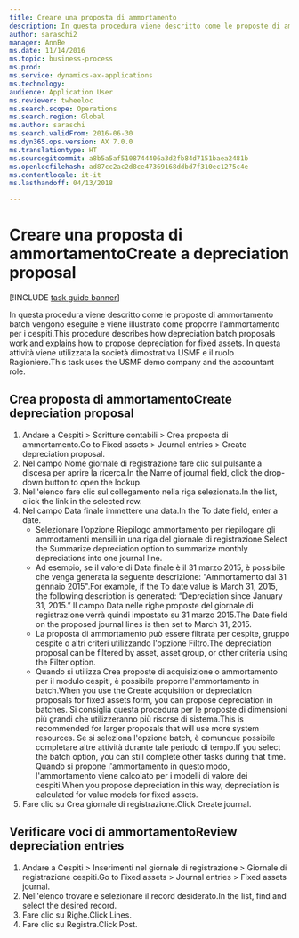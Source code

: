 ```yaml
--- 
title: Creare una proposta di ammortamento
description: In questa procedura viene descritto come le proposte di ammortamento batch vengono eseguite e viene illustrato come proporre l'ammortamento per i cespiti.
author: saraschi2
manager: AnnBe
ms.date: 11/14/2016
ms.topic: business-process
ms.prod: 
ms.service: dynamics-ax-applications
ms.technology: 
audience: Application User
ms.reviewer: twheeloc
ms.search.scope: Operations
ms.search.region: Global
ms.author: saraschi
ms.search.validFrom: 2016-06-30
ms.dyn365.ops.version: AX 7.0.0
ms.translationtype: HT
ms.sourcegitcommit: a8b5a5af5108744406a3d2fb84d7151baea2481b
ms.openlocfilehash: ad87cc2ac2d8ce47369168ddbd7f310ec1275c4e
ms.contentlocale: it-it
ms.lasthandoff: 04/13/2018

---
```

# <a name="create-a-depreciation-proposal"></a><span data-ttu-id="5d37b-103">Creare una proposta di ammortamento</span><span class="sxs-lookup"><span data-stu-id="5d37b-103">Create a depreciation proposal</span></span>

[!INCLUDE [task guide banner](../../includes/task-guide-banner.md)]

<span data-ttu-id="5d37b-104">In questa procedura viene descritto come le proposte di ammortamento batch vengono eseguite e viene illustrato come proporre l'ammortamento per i cespiti.</span><span class="sxs-lookup"><span data-stu-id="5d37b-104">This procedure describes how depreciation batch proposals work and explains how to propose depreciation for fixed assets.</span></span> <span data-ttu-id="5d37b-105">In questa attività viene utilizzata la società dimostrativa USMF e il ruolo Ragioniere.</span><span class="sxs-lookup"><span data-stu-id="5d37b-105">This task uses the USMF demo company and the accountant role.</span></span>


## <a name="create-depreciation-proposal"></a><span data-ttu-id="5d37b-106">Crea proposta di ammortamento</span><span class="sxs-lookup"><span data-stu-id="5d37b-106">Create depreciation proposal</span></span>
1. <span data-ttu-id="5d37b-107">Andare a Cespiti > Scritture contabili > Crea proposta di ammortamento.</span><span class="sxs-lookup"><span data-stu-id="5d37b-107">Go to Fixed assets > Journal entries > Create depreciation proposal.</span></span>
2. <span data-ttu-id="5d37b-108">Nel campo Nome giornale di registrazione fare clic sul pulsante a discesa per aprire la ricerca.</span><span class="sxs-lookup"><span data-stu-id="5d37b-108">In the Name of journal field, click the drop-down button to open the lookup.</span></span>
3. <span data-ttu-id="5d37b-109">Nell'elenco fare clic sul collegamento nella riga selezionata.</span><span class="sxs-lookup"><span data-stu-id="5d37b-109">In the list, click the link in the selected row.</span></span>
4. <span data-ttu-id="5d37b-110">Nel campo Data finale immettere una data.</span><span class="sxs-lookup"><span data-stu-id="5d37b-110">In the To date field, enter a date.</span></span>
    * <span data-ttu-id="5d37b-111">Selezionare l'opzione Riepilogo ammortamento per riepilogare gli ammortamenti mensili in una riga del giornale di registrazione.</span><span class="sxs-lookup"><span data-stu-id="5d37b-111">Select the Summarize depreciation option to summarize monthly depreciations into one journal line.</span></span>  
    * <span data-ttu-id="5d37b-112">Ad esempio, se il valore di Data finale è il 31 marzo 2015, è possibile che venga generata la seguente descrizione: "Ammortamento dal 31 gennaio 2015".</span><span class="sxs-lookup"><span data-stu-id="5d37b-112">For example, if the To date value is March 31, 2015, the following description is generated: “Depreciation since January 31, 2015.”</span></span> <span data-ttu-id="5d37b-113">Il campo Data nelle righe proposte del giornale di registrazione verrà quindi impostato su 31 marzo 2015.</span><span class="sxs-lookup"><span data-stu-id="5d37b-113">The Date field on the proposed journal lines is then set to March 31, 2015.</span></span>  
    * <span data-ttu-id="5d37b-114">La proposta di ammortamento può essere filtrata per cespite, gruppo cespite o altri criteri utilizzando l'opzione Filtro.</span><span class="sxs-lookup"><span data-stu-id="5d37b-114">The depreciation proposal can be filtered by asset, asset group, or other criteria using the Filter option.</span></span>  
    * <span data-ttu-id="5d37b-115">Quando si utilizza Crea proposte di acquisizione o ammortamento per il modulo cespiti, è possibile proporre l'ammortamento in batch.</span><span class="sxs-lookup"><span data-stu-id="5d37b-115">When you use the Create acquisition or depreciation proposals for fixed assets form, you can propose depreciation in batches.</span></span> <span data-ttu-id="5d37b-116">Si consiglia questa procedura per le proposte di dimensioni più grandi che utilizzeranno più risorse di sistema.</span><span class="sxs-lookup"><span data-stu-id="5d37b-116">This is recommended for larger proposals that will use more system resources.</span></span> <span data-ttu-id="5d37b-117">Se si seleziona l'opzione batch, è comunque possibile completare altre attività durante tale periodo di tempo.</span><span class="sxs-lookup"><span data-stu-id="5d37b-117">If you select the batch option, you can still complete other tasks during that time.</span></span> <span data-ttu-id="5d37b-118">Quando si propone l'ammortamento in questo modo, l'ammortamento viene calcolato per i modelli di valore dei cespiti.</span><span class="sxs-lookup"><span data-stu-id="5d37b-118">When you propose depreciation in this way, depreciation is calculated for value models for fixed assets.</span></span>  
5. <span data-ttu-id="5d37b-119">Fare clic su Crea giornale di registrazione.</span><span class="sxs-lookup"><span data-stu-id="5d37b-119">Click Create journal.</span></span>

## <a name="review-depreciation-entries"></a><span data-ttu-id="5d37b-120">Verificare voci di ammortamento</span><span class="sxs-lookup"><span data-stu-id="5d37b-120">Review depreciation entries</span></span>
1. <span data-ttu-id="5d37b-121">Andare a Cespiti > Inserimenti nel giornale di registrazione > Giornale di registrazione cespiti.</span><span class="sxs-lookup"><span data-stu-id="5d37b-121">Go to Fixed assets > Journal entries > Fixed assets journal.</span></span>
2. <span data-ttu-id="5d37b-122">Nell'elenco trovare e selezionare il record desiderato.</span><span class="sxs-lookup"><span data-stu-id="5d37b-122">In the list, find and select the desired record.</span></span>
3. <span data-ttu-id="5d37b-123">Fare clic su Righe.</span><span class="sxs-lookup"><span data-stu-id="5d37b-123">Click Lines.</span></span>
4. <span data-ttu-id="5d37b-124">Fare clic su Registra.</span><span class="sxs-lookup"><span data-stu-id="5d37b-124">Click Post.</span></span>


